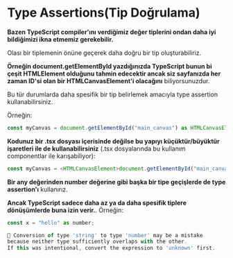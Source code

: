 # Type Assertions(Tip Doğrulama)
**Bazen TypeScript compiler'ını verdiğimiz değer tiplerini ondan daha iyi bildiğimizi ikna etmemiz gerekebilir.**

Olası bir tiplemenin önüne geçerek daha doğru bir tip oluşturabiliriz.

**Örneğin document.getElementById yazdığınızda TypeScript bunun bi çeşit HTMLElement olduğunu tahmin edecektir ancak siz sayfanızda her zaman ID'si olan bir HTMLCanvasElement'i olacağını** biliyorsunuzdur.

Bu tür durumlarda daha spesifik bir tip belirlemek amacıyla type assertion kullanabilirsiniz.

Örneğin:
 ```js
const myCanvas = document.getElementById("main_canvas") as HTMLCanvasElement;
```
**Kodunuz bir .tsx dosyası içerisinde değilse bu yapıyı küçüktür/büyüktür işaretleri ile de kullanabilirsiniz** (.tsx dosyalarında bu kullanım componentlar ile karışabiliyor):
 ```js
const myCanvas = <HTMLCanvasElement>document.getElementById("main_canvas");
```
**Bir any değerinden number değerine gibi başka bir tipe geçişlerde de type assertion'ı** kullanırız.

 **Ancak TypeScript sadece daha az ya da daha spesifik tiplere dönüşümlerde buna izin verir.**.
 Örneğin:
 ```js
const x = "hello" as number;

🚨 Conversion of type 'string' to type 'number' may be a mistake 
because neither type sufficiently overlaps with the other. 
If this was intentional, convert the expression to 'unknown' first.
```